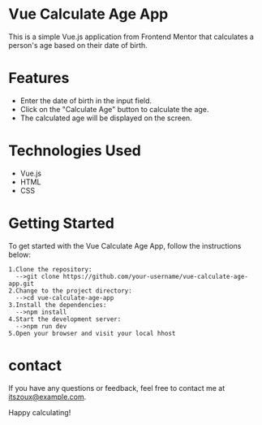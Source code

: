 # Vue Calculate Age App

This is a simple Vue.js application from Frontend Mentor that calculates a person's age based on their date of birth.

# Features

  - Enter the date of birth in the input field.
  - Click on the "Calculate Age" button 
        to calculate the age.
  - The calculated age will be displayed on the screen.

# Technologies Used

  - Vue.js
  - HTML
  - CSS

# Getting Started

To get started with the Vue Calculate Age App, follow the instructions below:

    1.Clone the repository:
      -->git clone https://github.com/your-username/vue-calculate-age-app.git
    2.Change to the project directory:
      -->cd vue-calculate-age-app
    3.Install the dependencies:
      -->npm install
    4.Start the development server:
      -->npm run dev
    5.Open your browser and visit your local hhost

# contact
  If you have any questions or feedback, feel free to contact me at itszoux@example.com.

Happy calculating!
